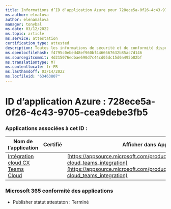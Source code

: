 ```yaml
---
title: Informations d’ID d’application Azure pour 728ece5a-0f26-4c43-9705-cea9debe3fb5
ms.author: elmalova
author: elenamalova
manager: tonybal
ms.date: 03/12/2022
ms.topic: article
ms.service: attestation
certification_type: attested
description: Toutes les informations de sécurité et de conformité disponibles pour 728ece5a-0f26-4c43-9705-cea9debe3fb5.
ms.openlocfilehash: f4795c0ebed48ef960bf4466667632b85ac7d146
ms.sourcegitcommit: 4d215076edbae690d7c44cd05dc15d0a495b82bf
ms.translationtype: MT
ms.contentlocale: fr-FR
ms.lasthandoff: 03/14/2022
ms.locfileid: "63463807"
---
```

# <a name="azure-app-id-728ece5a-0f26-4c43-9705-cea9debe3fb5"></a>ID d’application Azure : 728ece5a-0f26-4c43-9705-cea9debe3fb5


### <a name="apps-associated-with-this-id"></a>Applications associées à cet ID :
| **Nom de l’application** | **Certifié** | **Afficher dans AppSource** |
|--------------|---------------|-----------------------|
| [Intégration cloud CX Teams Cloud](../forward/genesyslabs.genesys-cloud_teams_integration) |  | [https://appsource.microsoft.com/product/office/genesyslabs.genesys-cloud_teams_integration](https://appsource.microsoft.com/product/office/genesyslabs.genesys-cloud_teams_integration) |

### <a name="microsoft-365-app-compliance-status"></a>Microsoft 365 conformité des applications
- Publisher statut attestaton : Terminé
